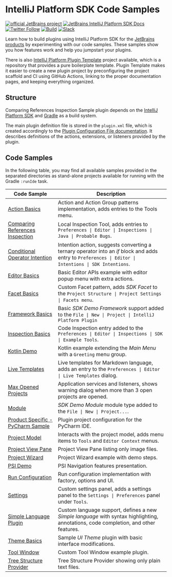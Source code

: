 # IntelliJ Platform SDK Code Samples

[![official JetBrains project](https://jb.gg/badges/official.svg)][jb:confluence-on-gh]
[![JetBrains IntelliJ Platform SDK Docs](https://jb.gg/badges/docs.svg)][jb:docs]
[![Twitter Follow](https://img.shields.io/twitter/follow/JBPlatform?style=flat)][jb:twitter]
[![Build](https://github.com/JetBrains/intellij-sdk-docs/workflows/Build/badge.svg)][gh:build]
[![Slack](https://img.shields.io/badge/Slack-%23intellij--platform-blue)][jb:slack]

Learn how to build plugins using IntelliJ Platform SDK for the [JetBrains products][jb:products] by experimenting with
our code samples. These samples show you how features work and help you jumpstart your plugins.

There is also [IntelliJ Platform Plugin Template][gh:template] project available, which is a repository that provides
a pure boilerplate template. Plugin Template makes it easier to create a new plugin project by preconfiguring
the project scaffold and CI using GitHub Actions, linking to the proper documentation pages, and keeping everything
organized.

## Structure

Comparing References Inspection Sample
plugin depends on the [IntelliJ Platform SDK][docs] and [Gradle][docs:gradle] as a build system.

The main plugin definition file is stored in the `plugin.xml` file, which is created accordingly
to the [Plugin Configuration File documentation][docs:plugin.xml]. It describes definitions of the actions, extensions,
or listeners provided by the plugin.

## Code Samples

In the following table, you may find all available samples provided in the separated directories as stand-alone
projects available for running with the Gradle `:runIde` task.
 
| Code Sample                                                            | Description                                                                                                                                            |
| ---------------------------------------------------------------------- | ------------------------------------------------------------------------------------------------------------------------------------------------------ |
| [Action Basics](./action_basics)                                       | Action and Action Group patterns implementation, adds entries to the Tools menu.                                                                       |
| [Comparing References Inspection](./comparing_references_inspection)   | Local Inspection Tool, adds entries to `Preferences \| Editor \| Inspections \| Java \| Probable Bugs`.                                                |
| [Conditional Operator Intention](./conditional_operator_intention)     | Intention action, suggests converting a ternary operator into an *if* block and adds entry to `Preferences \| Editor \| Intentions \| SDK Intentions`. |
| [Editor Basics](./editor_basics)                                       | Basic Editor APIs example with editor popup menu with extra actions.                                                                                   |
| [Facet Basics](./facet_basics)                                         | Custom Facet pattern, adds *SDK Facet* to the `Project Structure \| Project Settings \| Facets menu`.                                                  |
| [Framework Basics](./framework_basics)                                 | Basic *SDK Demo Framework* support added to the `File \| New \| Project \| IntelliJ Platform Plugin`                                                   |
| [Inspection Basics](./inspection_basics)                               | Code Inspection entry added to the `Preferences \| Editor \| Inspections \| SDK \| Example Tools`.                                                     |
| [Kotlin Demo](./kotlin_demo)                                           | Kotlin example extending the *Main Menu* with a `Greeting` menu group.                                                                                 |
| [Live Templates](./live_templates)                                     | Live templates for Markdown language, adds an entry to the `Preferences \| Editor \| Live Templates` dialog.                                           |
| [Max Opened Projects](./max_opened_projects)                           | Application services and listeners, shows warning dialog when more than 3 open projects are opened.                                                    |
| [Module](./module)                                                     | *SDK Demo Module* module type added to the `File \| New \| Project...`.                                                                                |
| [Product Specific - PyCharm Sample](./product_specific/pycharm_basics) | Plugin project configuration for the PyCharm IDE.                                                                                                      |
| [Project Model](./project_model)                                       | Interacts with the project model, adds menu items to `Tools` and `Editor Context` menus.                                                               |
| [Project View Pane](./project_view_pane)                               | Project View Pane listing only image files.                                                                                                            |
| [Project Wizard](./project_wizard)                                     | Project Wizard example with demo steps.                                                                                                                |
| [PSI Demo](./psi_demo)                                                 | PSI Navigation features presentation.                                                                                                                  |
| [Run Configuration](./run_configuration)                               | Run configuration implementation with factory, options and UI.                                                                                         |
| [Settings](./settings)                                                 | Custom settings panel, adds a settings panel to the `Settings \| Preferences` panel under `Tools`.                                                     |
| [Simple Language Plugin](./simple_language_plugin)                     | Custom language support, defines a new *Simple language* with syntax highlighting, annotations, code completion, and other features.                   |
| [Theme Basics](./theme_basics)                                         | Sample *UI Theme* plugin with basic interface modifications.                                                                                           |
| [Tool Window](./tool_window)                                           | Custom Tool Window example plugin.                                                                                                                     |
| [Tree Structure Provider](./tree_structure_provider)                   | Tree Structure Provider showing only plain text files.                                                                                                 |

[gh:build]: https://github.com/JetBrains/intellij-sdk-docs/actions?query=workflow%3ABuild
[gh:template]: https://github.com/JetBrains/intellij-platform-plugin-template

[jb:confluence-on-gh]: https://confluence.jetbrains.com/display/ALL/JetBrains+on+GitHub
[jb:docs]: https://www.jetbrains.org/intellij/sdk/docs
[jb:products]: https://www.jetbrains.com/products.html
[jb:slack]: https://plugins.jetbrains.com/slack
[jb:twitter]: https://twitter.com/JBPlatform

[docs]: https://www.jetbrains.org/intellij/sdk/docs
[docs:gradle]: https://www.jetbrains.org/intellij/sdk/docs/tutorials/build_system.html
[docs:plugin.xml]: https://www.jetbrains.org/intellij/sdk/docs/basics/plugin_structure/plugin_configuration_file.html
